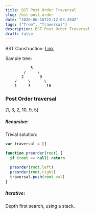 ```yaml
---
title: BST Post Order Traversal
slug: /bst-post-order
date: "2020-06-16T22:12:03.284Z"
tags: ["Tree", "Traversal"]
description: BST Post Order Traversal
draft: false
---
```


BST Construction: [Link](https://dontforgetagain.netlify.app/bst)

Sample tree:

```
           5
        /     \
       2       9
    /     \      \
    1     3       10
```

### Post Order traversal

[1, 3, 2, 10, 9, 5]

##### Recursive:

Trivial solution:

```javascript
var traversal = []

function preorder(root) {
  if (root == null) return

  preorder(root.left)
  preorder(root.right)
  traversal.push(root.val)
}
```

##### Iterative:

Depth first search, using a stack.

```javascript

```
